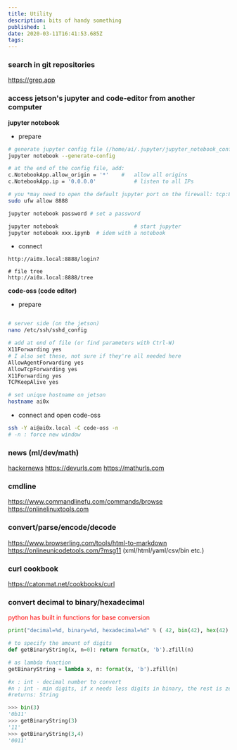 ```yaml
---
title: Utility
description: bits of handy something
published: 1
date: 2020-03-11T16:41:53.685Z
tags: 
---
```


### search in git repositories
https://grep.app


### access jetson's jupyter and code-editor from another computer

**jupyter notebook**
- prepare
```bash
# generate jupyter config file (/home/ai/.jupyter/jupyter_notebook_config.py)
jupyter notebook --generate-config

# at the end of the config file, add:
c.NotebookApp.allow_origin = '*' 	#	allow all origins
c.NotebookApp.ip = '0.0.0.0' 			# listen to all IPs

# you *may need to open the default jupyter port on the firewall: tcp:8888, eg, ufw
sudo ufw allow 8888 

jupyter notebook password # set a password

jupyter notebook 				 		# start jupyter
jupyter notebook xxx.ipynb 	# idem with a notebook
```
- connect
```
http://ai0x.local:8888/login?

# file tree
http://ai0x.local:8888/tree
```

**code-oss (code editor)**
- prepare
```bash

# server side (on the jetson)
nano /etc/ssh/sshd_config

# add at end of file (or find parameters with Ctrl-W)
X11Forwarding yes
# I also set these, not sure if they're all needed here
AllowAgentForwarding yes
AllowTcpForwarding yes
X11Forwarding yes
TCPKeepAlive yes

# set unique hostname on jetson
hostname ai0x
```
- connect and open code-oss
```bash
ssh -Y ai@ai0x.local -C code-oss -n
# -n : force new window
```

### news (ml/dev/math)
[hackernews](https://hn.algolia.com/?dateRange=all&page=0&prefix=false&query=machine%20learning&sort=byDate&type=story)
https://devurls.com
https://mathurls.com

### cmdline
https://www.commandlinefu.com/commands/browse
https://onlinelinuxtools.com

### convert/parse/encode/decode
https://www.browserling.com/tools/html-to-markdown
https://onlineunicodetools.com/?msg11
(xml/html/yaml/csv/bin etc.)

### curl cookbook
https://catonmat.net/cookbooks/curl




### convert decimal to binary/hexadecimal

<span style="color:#f00;">python has built in functions for base conversion<span>
  
``` python
print("decimal=%d, binary=%d, hexadecimal=%d" % ( 42, bin(42), hex(42) ))

# to specify the amount of digits  
def getBinaryString(x, n=0): return format(x, 'b').zfill(n)

# as lambda function
getBinaryString = lambda x, n: format(x, 'b').zfill(n)

#x : int - decimal number to convert
#n : int - min digits, if x needs less digits in binary, the rest is zeropadded
#returns: String  

>>> bin(3)
'0b11'
>>> getBinaryString(3)
'11'
>>> getBinaryString(3,4)
'0011'

```